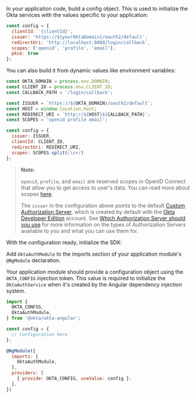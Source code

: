
In your application code, build a config object. This is used to initialize the Okta services with the values specific to your application:

```javascript
const config = {
  clientId: '{clientId}',
  issuer: 'https://${yourOktaDomain}/oauth2/default',
  redirectUri: 'http://localhost:8080/login/callback',
  scopes: ['openid', 'profile', 'email'],
  pkce: true
};
```

You can also build it from dynamic values like environment variables:

```javascript
const OKTA_DOMAIN = process.env.DOMAIN;
const CLIENT_ID = process.env.CLIENT_ID;
const CALLBACK_PATH = '/login/callback';

const ISSUER = `https://${OKTA_DOMAIN}/oauth2/default`;
const HOST = window.location.host;
const REDIRECT_URI = `http://${HOST}${CALLBACK_PATH}`;
const SCOPES = 'openid profile email';

const config = {
  issuer: ISSUER,
  clientId: CLIENT_ID,
  redirectUri: REDIRECT_URI,
  scopes: SCOPES.split(/\s+/)
};
```

> **Note:**
>
> `openid`, `profile`, and `email` are reserved scopes in OpenID Connect that allow you to get access to user's data. You can read more about scopes [here](/docs/reference/api/oidc/#scopes).
>
> The `issuer` in the configuration above points to the default [Custom Authorization Server](/docs/concepts/auth-servers/#custom-authorization-server),
which is created by default with the [Okta Developer Edition](https://developer.okta.com/signup/) account.
See [Which Authorization Server should you use](/docs/concepts/auth-servers/#which-authorization-server-should-you-use) for more information on the types of Authorization Servers available to you and what you can use them for.

With the configuration ready, initialize the SDK:

Add `OktaAuthModule` to the imports section of your application module's `@NgModule` declaration.

Your application module should provide a configuration object using the `OKTA_CONFIG` injection token. This value is required to initialize the `OktaAuthService` when it's created by the Angular dependency injection system. 


```javascript
import {
  OKTA_CONFIG,
  OktaAuthModule,
} from '@okta/okta-angular';

const config = {
  // Configuration here
};

@NgModule({
  imports: [
    OktaAuthModule,
  ],
  providers: [
    { provide: OKTA_CONFIG, useValue: config },
  ],
})


```
